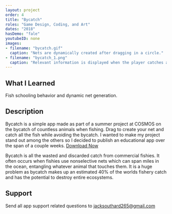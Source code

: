 ```yaml
---
layout: project
order: 4
title: "Bycatch"
roles: "Game Design, Coding, and Art"
dates: "2018"
hasDemo: "fale"
youtubeID: none
images:
- filename: "bycatch.gif"
  caption: "Nets are dynamically created after dragging in a circle."
- filename: "bycatch_1.png"
  caption: "Relevant information is displayed when the player catches a non target species."
---
```


## What I Learned
Fish schooling behavior and dynamic net generation.

## Description

Bycatch is a simple app made as part of a summer project at COSMOS on the bycatch of countless animals when fishing. Drag to create your net and catch all the fish while avoiding the bycatch. I wanted to make my project stand out among the others so I decided to publish an educational app over the span of a couple weeks. [Download Now](https://itunes.apple.com/us/app/bycatch/id1415541807?ls=1&mt=8)

Bycatch is all the wasted and discarded catch from commercial fishies. It often occurs when fishies use nonselective nets which can span miles in the ocean, entangling whatever animal that touches them. It is a huge problem as bycatch makes up an estimated 40% of the worlds fishery catch and has the potential to destroy entire ecosystems.

## Support

Send all app support related questions to jacksouthard265@gmail.com
